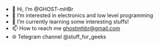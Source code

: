 - 👋 Hi, I’m @GHOST-mHBr
- 👀 I’m interested in electronics and low level programming
- 🌱 I’m currently learning some interesting stuffs!
- 📫 How to reach me ghostmhbr@gmail.com
- 🌐 Telegram channel @stuff_for_geeks
<!---
GHOST-mHBr/GHOST-mHBr is a ✨ special ✨ repository because its `README.md` (this file) appears on your GitHub profile.
You can click the Preview link to take a look at your changes.
--->

